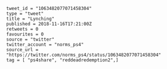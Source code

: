 ```
tweet_id = "1063482077071458304"
type = "tweet"
title = "Lynching"
published = 2018-11-16T17:21:00Z
retweets = 0
favourites = 0
source = "twitter"
twitter_account = "norms_ps4"
source_url = "https://twitter.com/norms_ps4/status/1063482077071458304"
tag = [ "ps4share", "reddeadredemption2",]
```

<p class='image'><img src='http://mnf.m17s.net/2018/11/16/DsI_T7JXcAIuPh8.jpg' alt=''></p>

